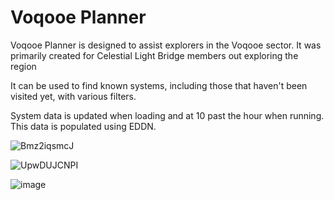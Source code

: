 # Voqooe Planner

Voqooe Planner is designed to assist explorers in the Voqooe sector.  It was primarily created for Celestial Light Bridge members out exploring the region

It can be used to find known systems, including those that haven't been visited yet, with various filters.

System data is updated when loading and at 10 past the hour when running.  This data is populated using EDDN.

![Bmz2iqsmcJ](https://github.com/WarmedxMints/VoqooePlanner/assets/26460336/85297292-6c29-4716-9873-660c84511064)


![UpwDUJCNPI](https://github.com/WarmedxMints/VoqooePlanner/assets/26460336/a1ed67d3-4ba0-4ac5-9104-3e1f9d60a925)

![image](https://github.com/WarmedxMints/VoqooePlanner/assets/26460336/49480d64-7152-41b4-9bbf-6c2beec30664)

